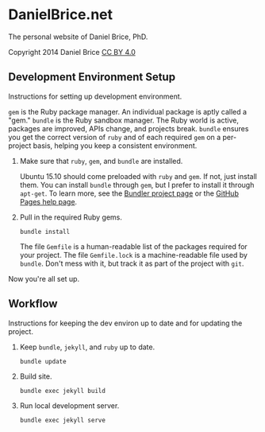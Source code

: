 # DanielBrice.net

The personal website of Daniel Brice, PhD.

Copyright 2014 Daniel Brice [CC BY
4.0](https://creativecommons.org/licenses/by/4.0/)

## Development Environment Setup

Instructions for setting up development environment.

`gem` is the Ruby package manager. An individual package is aptly called
a "gem." `bundle` is the Ruby sandbox manager. The Ruby world is active,
packages are improved, APIs change, and projects break. `bundle` ensures
you get the correct version of `ruby` and of each required `gem` on a
per-project basis, helping you keep a consistent environment.

1.  Make sure that `ruby`, `gem`, and `bundle` are installed.

    Ubuntu 15.10 should come preloaded with `ruby` and `gem`. If not, just
    install them. You can install `bundle` through `gem`, but I prefer to
    install it through `apt-get`. To learn more, see the
    [Bundler project page][1] or the [GitHub Pages help page][2].

  [1]: http://http://bundler.io/
  [2]: http://help.github.com/articles/using-jekyll-as-a-static-site-generator-with-github-pages/

2.  Pull in the required Ruby gems.

    ```
    bundle install
    ```

    The file `Gemfile` is a human-readable list of the packages required for
    your project. The file `Gemfile.lock` is a machine-readable file used by
    `bundle`. Don't mess with it, but track it as part of the project with
    `git`.

Now you're all set up.

## Workflow

Instructions for keeping the dev environ up to date and for updating the
project.

1.  Keep `bundle`, `jekyll`, and `ruby` up to date.

    ```
    bundle update
    ```

2.  Build site.

    ```
    bundle exec jekyll build
    ```

3.  Run local development server.

    ```
    bundle exec jekyll serve
    ```
